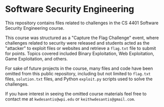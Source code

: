 # Software Security Engineering

This repository contains files related to challenges in the CS 4401 Software Security Engineering course.

This course was structured as a "Capture the Flag Challenge" event, where challenges related to security were released and students acted as the "attacker" to exploit files or websites and retrieve a `flag.txt` file to submit for points. Topics covered included Binary Exploitation, Web Exploitation, Game Exploitation, and others.

For sake of future projects in the course, many files and code have been omitted from this public repository, including but not limited to `flag.txt` files, `solution.txt` files, and Python `exploit.py` scripts used to solve the challenges.

If you have interest in seeing the omitted course materials feel free to contact me at `kwdesantis@wpi.edu` or `keithwdesantis@gmail.com`.
